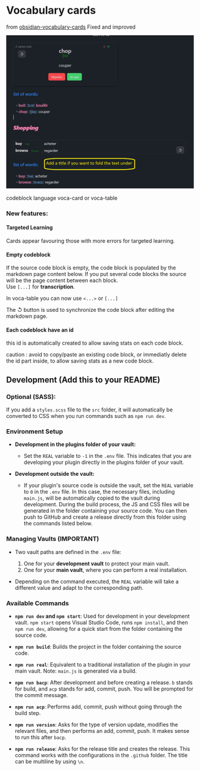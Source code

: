 # Vocabulary cards  
  
from [obsidian-vocabulary-cards](https://github.com/meniam/obsidian-vocabulary-cards) 
Fixed and improved  
    

![alt text](assets/example.jpg)

codeblock language voca-card or voca-table  

### New features:  

#### **Targeted Learning**
  
Cards appear favouring those with more errors for targeted learning.

#### **Empty codeblock**

If the source code block is empty, the code block is populated by the markdown page content below. If you put several code blocks the source will be the page content between each block.   
Use `[...]` for **transcription**.

In voca-table you can now use `<...>` or `[...]` 
        
The ↺ button is used to synchronize the code block after editing the markdown page. 
  
#### **Each codeblock have an id**

this id is automatically created to allow saving stats on each code block.  
     
caution : avoid to copy/paste an existing code block, or immediatly delete the id part inside, to allow saving stats as a new code block.  

## Development (Add this to your README)

### Optional (SASS):
If you add a `styles.scss` file to the `src` folder, it will automatically be converted to CSS when you run commands such as `npm run dev`.

### Environment Setup

- **Development in the plugins folder of your vault:**
  - Set the `REAL` variable to `-1` in the `.env` file. This indicates that you are developing your plugin directly in the plugins folder of your vault.

- **Development outside the vault:**
  - If your plugin's source code is outside the vault, set the `REAL` variable to `0` in the `.env` file. In this case, the necessary files, including `main.js`, will be automatically copied to the vault during development. During the build process, the JS and CSS files will be generated in the folder containing your source code. You can then push to GitHub and create a release directly from this folder using the commands listed below.

### Managing Vaults (IMPORTANT)

- Two vault paths are defined in the `.env` file:
  1. One for your **development vault** to protect your main vault.
  2. One for your **main vault**, where you can perform a real installation.

- Depending on the command executed, the `REAL` variable will take a different value and adapt to the corresponding path.

### Available Commands

- **`npm run dev` and `npm start`**: Used for development in your development vault. `npm start` opens Visual Studio Code, runs `npm install`, and then `npm run dev`, allowing for a quick start from the folder containing the source code.

- **`npm run build`**: Builds the project in the folder containing the source code.

- **`npm run real`**: Equivalent to a traditional installation of the plugin in your main vault. Note: `main.js` is generated via a build.

- **`npm run bacp`**: After development and before creating a release. `b` stands for build, and `acp` stands for add, commit, push. You will be prompted for the commit message.

- **`npm run acp`**: Performs add, commit, push without going through the build step.

- **`npm run version`**: Asks for the type of version update, modifies the relevant files, and then performs an add, commit, push. It makes sense to run this after `bacp`.

- **`npm run release`**: Asks for the release title and creates the release. This command works with the configurations in the `.github` folder. The title can be multiline by using `\n`.